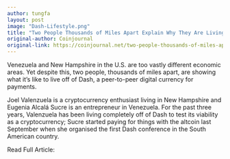 ```yaml
---
author: tungfa
layout: post
image: "Dash-Lifestyle.png"
title: "Two People Thousands of Miles Apart Explain Why They Are Living off of Dash"
original-author: Coinjournal
original-link: https://coinjournal.net/two-people-thousands-of-miles-apart-explain-why-they-are-living-off-of-dash/
---
```

Venezuela and New Hampshire in the U.S. are too vastly different economic areas. Yet despite this, two people, thousands of miles apart, are showing what it’s like to live off of Dash, a peer-to-peer digital currency for payments.

Joel Valenzuela is a cryptocurrency enthusiast living in New Hampshire and Eugenia Alcalá Sucre is an entrepreneur in Venezuela. For the past three years, Valenzuela has been living completely off of Dash to test its viability as a cryptocurrency; Sucre started paying for things with the altcoin last September when she organised the first Dash conference in the South American country.

Read Full Article:
